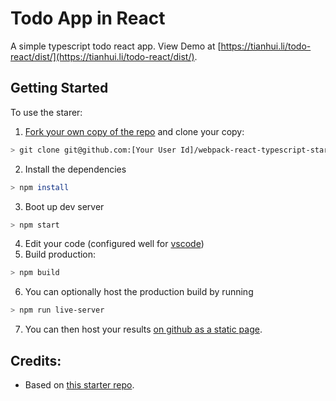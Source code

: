 # Todo App in React

A simple typescript todo react app.  View Demo at [https://tianhui.li/todo-react/dist/](https://tianhui.li/todo-react/dist/).

## Getting Started
To use the starer:

1. [Fork your own copy of the repo](https://help.github.com/articles/fork-a-repo/) and clone your copy:
  ```bash
  > git clone git@github.com:[Your User Id]/webpack-react-typescript-starter.git
  ```
2. Install the dependencies
  ```bash
  > npm install
  ```
3. Boot up dev server
  ```bash
  > npm start
  ```
4. Edit your code (configured well for [vscode](https://code.visualstudio.com/))
5. Build production:
  ```bash
  > npm build
  ```
6. You can optionally host the production build by running
```bash
> npm run live-server
```
7. You can then host your results [on github as a static page](https://pages.github.com/).


## Credits:
- Based on [this starter repo](https://github.com/tianhuil/webpack-react-typescript-starter).

